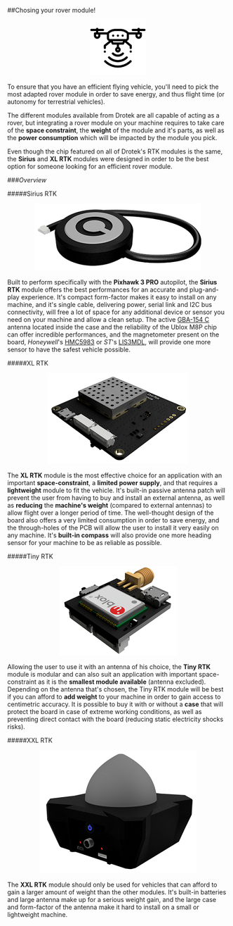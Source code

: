 ##Chosing your rover module!


<p align="center">
  <img src="./images/icorover.png?raw=true" alt="Ico rover"/>
</p>


To ensure that you have an efficient flying vehicle, you'll need to pick the most adapted rover module in order to save energy, and thus flight time (or autonomy for terrestrial vehicles).

The different modules available from Drotek are all capable of acting as a rover, but integrating a rover module on your machine requires to take care of the **space constraint**, the **weight** of the module and it's parts, as well as the **power consumption** which will be impacted by the module you pick.

Even though the chip featured on all of Drotek's RTK modules is the same, the **Sirius** and **XL RTK** modules were designed in order to be the best option for someone looking for an efficient rover module.


###_Overview_

#####Sirius RTK

<p align="center">
  <img src="./images/sirius3D.png?raw=true" alt="Sirius RTK"/>
</p>

Built to perform specifically with the **Pixhawk 3 PRO** autopilot, the **Sirius RTK** module offers the best performances for an accurate and plug-and-play experience. It's compact form-factor makes it easy to install on any machine, and it's single cable, delivering power, serial link and I2C bus connectivity, will free a lot of space for any additional device or sensor you need on your machine and allow a clean setup. The active [GBA-154 C](http://www.cirocomm.com/category-Embeded-Active-2-2.html) antenna located inside the case and the reliability of the Ublox M8P chip can offer incredible performances, and the magnetometer present on the board, _Honeywell_'s [HMC5983](https://aerocontent.honeywell.com/aero/common/documents/myaerospacecatalog-documents/Defense_Brochures-documents/HMC5983_3_Axis_Compass_IC.pdf) or _ST_'s [LIS3MDL](http://www.st.com/en/mems-and-sensors/lis3mdl.html), will provide one more sensor to have the safest vehicle possible. 




#####XL RTK

<p align="center">
  <img src="./images/xl3D.png?raw=true" alt="XL RTK"/>
</p>

The **XL RTK** module is the most effective choice for an application with an important **space-constraint**, a **limited power supply**, and that requires a **lightweight** module to fit the vehicle. It's built-in passive antenna patch will prevent the user from having to buy and install an external antenna, as well as **reducing** the **machine's weight** (compared to external antennas) to allow flight over a longer period of time. The well-thought design of the board also offers a very limited consumption in order to save energy, and the through-holes of the PCB will allow the user to install it very easily on any machine. It's **built-in compass** will also provide one more heading sensor for your machine to be as reliable as possible.






#####Tiny RTK

<p align="center">
  <img src="./images/tiny3D.png?raw=true" alt="Tiny RTK"/>
</p>

Allowing the user to use it with an antenna of his choice, the **Tiny RTK** module is modular and can also suit an application with important space-constraint as it is the **smallest module available** (antenna excluded). Depending on the antenna that's chosen, the Tiny RTK module will be best if you can afford to **add weight** to your machine in order to gain access to centimetric accuracy. It is possible to buy it with or without a **case** that will protect the board in case of extreme working conditions, as well as preventing direct contact with the board (reducing static electricity shocks risks).











#####XXL RTK

<p align="center">
  <img src="./images/xxl3D.png?raw=true" alt="XXL RTK"/>
</p>

The **XXL RTK** module should only be used for vehicles that can afford to gain a larger amount of weight than the other modules. It's built-in batteries and large antenna make up for a serious weight gain, and the large case and form-factor of the antenna make it hard to install on a small or lightweight machine.






















